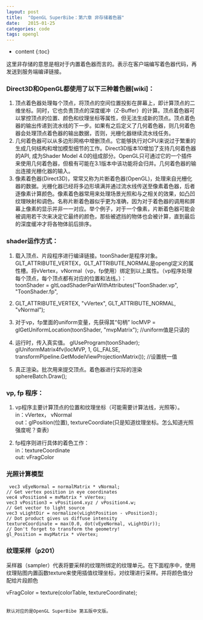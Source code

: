 ```yaml
---
layout: post
title:  "OpenGL SuperBibe：第六章 非存储着色器"
date:   2015-01-25
categories: code
tags: opengl
---
```

* content
{:toc}

这里非存储的意思是相对于内置着色器而言的。表示在客户端编写着色器代码，再发送到服务端编译链接。




### Direct3D和OpenGL都使用了以下三种着色器[wiki]：

1. 顶点着色器处理每个顶点，将顶点的空间位置投影在屏幕上，即计算顶点的二维坐标。同时，它也负责顶点的深度缓冲（Z-Buffer）的计算。顶点着色器可以掌控顶点的位置、颜色和纹理坐标等属性，但无法生成新的顶点。顶点着色器的输出传递到流水线的下一步。如果有之后定义了几何着色器，则几何着色器会处理顶点着色器的输出数据，否则，光栅化器继续流水线任务。
2. 几何着色器可以从多边形网格中增删顶点。它能够执行对CPU来说过于繁重的生成几何结构和增加模型细节的工作。Direct3D版本10增加了支持几何着色器的API, 成为Shader Model 4.0的组成部分。OpenGL只可通过它的一个插件来使用几何着色器，但极有可能在3.1版本中该功能将会归并。几何着色器的输出连接光栅化器的输入。
3. 像素着色器(Direct3D)，常常又称为片断着色器(OpenGL)，处理来自光栅化器的数据。光栅化器已经将多边形填满并通过流水线传送至像素着色器，后者逐像素计算颜色。像素着色器常用来处理场景光照和与之相关的效果，如凸凹纹理映射和调色。名称片断着色器似乎更为准确，因为对于着色器的调用和屏幕上像素的显示并非一一对应。举个例子，对于一个像素，片断着色器可能会被调用若干次来决定它最终的颜色，那些被遮挡的物体也会被计算，直到最后的深度缓冲才将各物体前后排序。


### shader运作方式：
1. 载入顶点、片段程序进行编译链接。toonShader是程序对象。GLT_ATTRIBUTE_VERTEX，GLT_ATTRIBUTE_NORMAL是opengl定义的属性槽。将vVertex，vNormal（vp，fp使用）绑定到以上属性。（vp程序处理每个顶点，每个顶点都有对应的位置和法线。）：<br/>
toonShader = gltLoadShaderPairWithAttributes("ToonShader.vp", "ToonShader.fp",
2. GLT_ATTRIBUTE_VERTEX, "vVertex",
   GLT_ATTRIBUTE_NORMAL, "vNormal");

3. 对于vp，fp里面的uniform变量，先获得其“句柄”
locMVP = glGetUniformLocation(toonShader, "mvpMatrix");  //uniform值是只读的

4. 运行时，传入真实值。
glUseProgram(toonShader);
glUniformMatrix4fv(locMVP, 1, GL_FALSE, transformPipeline.GetModelViewProjectionMatrix()); //设置统一值

5. 真正渲染。批次用来提交顶点。着色器进行实际的渲染    
sphereBatch.Draw();

### vp, fp 程序：

1. vp程序主要计算顶点的位置和纹理坐标（可能需要计算法线，光照等）。<br/>
in：vVertex， vNormal <br/>
out：glPosition(位置), textureCoordiate(只是知道纹理坐标。怎么知道光照强度呢？查表)

2. fp程序则进行具体的着色工作：<br/>
in：textureCoordinate <br/>
out: vFragColor

### 光照计算模型
```
 vec3 vEyeNormal = normalMatrix * vNormal;
// Get vertex position in eye coordinates
vec4 vPosition4 = mvMatrix * vVertex;
vec3 vPosition3 = vPosition4.xyz / vPosition4.w;
// Get vector to light source
vec3 vLightDir = normalize(vLightPosition - vPosition3);
// Dot product gives us diffuse intensity
textureCoordinate = max(0.0, dot(vEyeNormal, vLightDir));
// Don't forget to transform the geometry!
gl_Position = mvpMatrix * vVertex;
```
### 纹理采样（p201）
采样器（sampler）代表将要采样的纹理所绑定的纹理单元。在下面程序中，使用纹理贴图内置函数texture来使用插值纹理坐标，对纹理进行采样。并将颜色值分配给片段颜色

vFragColor = texture(colorTable, textureCoordinate);
<br/><br/>

```
默认对应的是OpenGL SuperBibe 第五版中文版。
```
